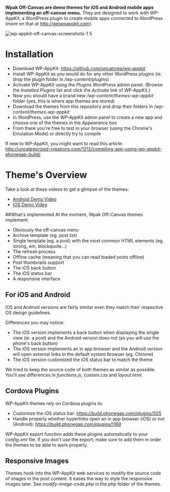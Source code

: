 **Wpak Off-Canvas are demo themes for iOS and Android mobile apps implementing an off-canvas menu.** They are designed to work with WP-AppKit, a WordPress plugin to create mobile apps connected to WordPress (more on that at http://getwpappkit.com).

![wp-appkit-off-canvas-screenshots-1 5](https://cloud.githubusercontent.com/assets/6179747/8889585/5846e28e-32e0-11e5-9afa-0b9440fd6a62.png)

# Installation
* Download WP-AppKit: https://github.com/uncatcrea/wp-appkit
* Install WP-AppKit as you would do for any other WordPress plugins (ie. drop the plugin folder in */wp-content/plugins*)
* Activate WP-AppKit using the _Plugins_ WordPress admin panel. (Browse the *Installed Plugins* list and click the *Activate* link of WP-AppKit.)
* Now you should have a brand new */wp-content/themes-wp-appkit* folder (yes, this is where app themes are stored)
* Download the themes from this repository and drop their folders in */wp-content/themes-wp-appkit*
* In WordPress, use the *WP-AppKit* admin panel to create a new app and choose one of the themes in the *Appearance* box
* From there you're free to test in your browser (using the Chrome's Emulation Mode) or directly try to compile

If new to WP-AppKit, you might want to read this article: http://uncategorized-creations.com/1212/compiling-app-using-wp-appkit-phonegap-build/.

# Theme's Overview

Take a look at these videos to get a glimpse of the themes:
* [Android Demo Video](https://www.youtube.com/watch?v=BHYoV1h89Ow)
* [iOS Demo Video](https://www.youtube.com/watch?v=xSryx6hUyaU)

##What's implemented
At the moment, Wpak Off-Canvas themes implement:
* Obviously the off-canvas menu
* Archive template (eg. post list)
* Single template (eg. a post) with the most common HTML elements (eg. strong, em, blockquote...)
* The refresh process
* Offline cache (meaning that you can read loaded posts offline)
* Post thumbnails support
* The iOS back button
* The iOS status bar 
* A responsive interface

## For iOS and Android
iOS and Android versions are fairly similar even they match their respective OS design guidelines.

Differences you may notice:
* The iOS version implements a back button when displaying the single view (ie. a post) and the Android version does not (as you will use the phone's back button)
* The iOS version implements an in app browser and the Android version will open external links in the default system browser (eg. Chrome)
* The iOS version customized the iOS status bar to match the theme

We tried to keep the source code of both themes as similar as possible. You'll see differences in *functions.js*, *custom.css* and *layout.html*.

## Cordova Plugins
WP-AppKit themes rely on Cordova plugins to:
* Customize the iOS status bar: https://build.phonegap.com/plugins/505
* Handle properly whether hyperlinks open an in app browser (iOS) or not (Android): https://build.phonegap.com/plugins/1169

WP-AppKit export function adds these plugins automatically to your *config.xml* file. If you don't use the export, make sure to add them in order the themes to be able to work properly.

## Responsive Images
Themes hook into the WP-AppKit web services to modify the source code of images in the post content. It eases the way to style the responsive images later. See *modify-image-code.php* in the *php* folder of the themes.
